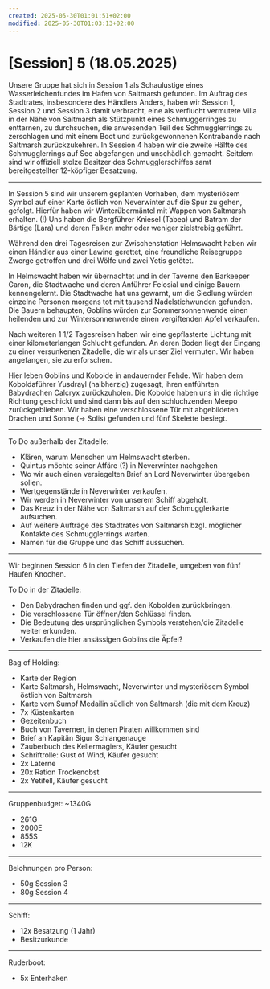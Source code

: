 ```yaml
---
created: 2025-05-30T01:01:51+02:00
modified: 2025-05-30T01:03:13+02:00
---
```


# [Session] 5 (18.05.2025)

Unsere Gruppe hat sich in Session 1 als Schaulustige eines Wasserleichenfundes im Hafen von Saltmarsh gefunden. Im Auftrag des Stadtrates, insbesondere des Händlers Anders, haben wir Session 1, Session 2 und Session 3 damit verbracht, eine als verflucht vermutete Villa in der Nähe von Saltmarsh als Stützpunkt eines Schmuggerringes zu enttarnen, zu durchsuchen, die anwesenden Teil des Schmugglerrings zu zerschlagen und mit einem Boot und zurückgewonnenen Kontrabande nach Saltmarsh zurückzukehren. In Session 4 haben wir die zweite Hälfte des Schmugglerrings auf See abgefangen und unschädlich gemacht. Seitdem sind wir offiziell stolze Besitzer des Schmugglerschiffes samt bereitgestellter 12-köpfiger Besatzung.

* * *

In Session 5 sind wir unserem geplanten Vorhaben, dem mysteriösem Symbol auf einer Karte östlich von Neverwinter auf die Spur zu gehen, gefolgt. Hierfür haben wir Winterübermäntel mit Wappen von Saltmarsh erhalten. (!) Uns haben die Bergführer Kniesel (Tabea) und Batram der Bärtige (Lara) und deren Falken mehr oder weniger zielstrebig geführt.

Während den drei Tagesreisen zur Zwischenstation Helmswacht haben wir einen Händler aus einer Lawine gerettet, eine freundliche Reisegruppe Zwerge getroffen und drei Wölfe und zwei Yetis getötet. 

In Helmswacht haben wir übernachtet und in der Taverne den Barkeeper Garon, die Stadtwache und deren Anführer Felosial und einige Bauern kennengelernt. Die Stadtwache hat uns gewarnt, um die Siedlung würden einzelne Personen morgens tot mit tausend Nadelstichwunden gefunden. Die Bauern behaupten, Goblins würden zur Sommersonnenwende einen heilenden und zur Wintersonnenwende einen vergiftenden Apfel verkaufen.

Nach weiteren 1 1/2 Tagesreisen haben wir eine gepflasterte Lichtung mit einer kilometerlangen Schlucht gefunden. An deren Boden liegt der Eingang zu einer versunkenen Zitadelle, die wir als unser Ziel vermuten. Wir haben angefangen, sie zu erforschen.

Hier leben Goblins und Kobolde in andauernder Fehde. Wir haben dem Koboldaführer Yusdrayl (halbherzig) zugesagt, ihren entführten Babydrachen Calcryx zurückzuholen. Die Kobolde haben uns in die richtige Richtung geschickt und sind dann bis auf den schluchzenden Meepo zurückgeblieben. Wir haben eine verschlossene Tür mit abgebildeten Drachen und Sonne (-> Solis) gefunden und fünf Skelette besiegt.

* * *

To Do außerhalb der Zitadelle:
- Klären, warum Menschen um Helmswacht sterben.
- Quintus möchte seiner Affäre (?) in Neverwinter nachgehen
- Wo wir auch einen versiegelten Brief an Lord Neverwinter übergeben sollen.
- Wertgegenstände in Neverwinter verkaufen.
- Wir werden in Neverwinter von unserem Schiff abgeholt.
- Das Kreuz in der Nähe von Saltmarsh auf der Schmugglerkarte aufsuchen.
- Auf weitere Aufträge des Stadtrates von Saltmarsh bzgl. möglicher Kontakte des Schmugglerrings warten.
- Namen für die Gruppe und das Schiff aussuchen.

* * *

Wir beginnen Session 6 in den Tiefen der Zitadelle, umgeben von fünf Haufen Knochen.

To Do in der Zitadelle:
- Den Babydrachen finden und ggf. den Kobolden zurückbringen.
- Die verschlossene Tür öffnen/den Schlüssel finden.
- Die Bedeutung des ursprünglichen Symbols verstehen/die Zitadelle weiter erkunden.
- Verkaufen die hier ansässigen Goblins die Äpfel?

* * *

Bag of Holding:
- Karte der Region
- Karte Saltmarsh, Helmswacht, Neverwinter und mysteriösem Symbol östlich von Saltmarsh
- Karte vom Sumpf Medailin südlich von Saltmarsh (die mit dem Kreuz)
- 7x Küstenkarten
- Gezeitenbuch
- Buch von Tavernen, in denen Piraten willkommen sind
- Brief an Kapitän Sigur Schlangenauge
- Zauberbuch des Kellermagiers, Käufer gesucht
- Schriftrolle: Gust of Wind, Käufer gesucht
- 2x Laterne
- 20x Ration Trockenobst
- 2x Yetifell, Käufer gesucht

* * *

Gruppenbudget: ~1340G
- 261G
- 2000E
- 855S
- 12K

* * *

Belohnungen pro Person:
- 50g Session 3
- 80g Session 4

* * *

Schiff:
- 12x Besatzung (1 Jahr)
- Besitzurkunde

* * *

Ruderboot:
- 5x Enterhaken
